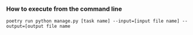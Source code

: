 ### How to execute from the command line

```
poetry run python manage.py [task name] --input=[input file name] --output=[output file name

```

